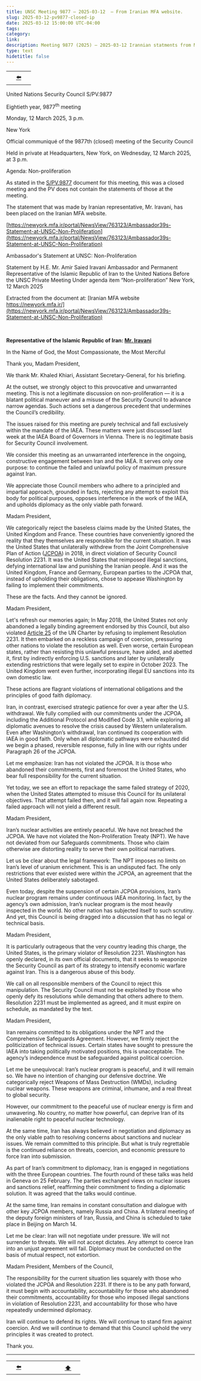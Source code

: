 ```yaml
---
title: UNSC Meeting 9877 – 2025-03-12  – From Iranian MFA website.
slug: 2025-03-12-pv9877-closed-ip
date: 2025-03-12 15:00:00 UTC-04:00
tags: 
category: 
link: 
description: Meeting 9877 (2025) – 2025-03-12 Irannian statments from MFA website 
type: text
hidetitle: false
---
```


<table><tr>
  <th scope="col" style="width: 50px;"><a href="/en/statement1/2024-12-17-pv9818-ip/">⬅️</a></th>
  <!-- <th scope="col" style="width: 50px;"><a href="/en/">➡️</a></th> --> <!-- back to home page -->     
</tr></table>

United Nations Security Council S/PV.9877

Eightieth year, 9877<sup>th</sup> meeting

Monday, 12 March 2025, 3 p.m.

New York

Official communiqué of the 9877th (closed) meeting of the Security Council

Held in private at Headquarters, New York, on Wednesday, 12 March 2025, at 3 p.m.

Agenda: Non-proliferation

As stated in the [S/PV.9877](https://undocs.org/en/S/PV.9877) document for this meeting, this was a closed meeting and the PV does not contain the statements of those at the meeting.

The statement that was made by Iranian representative, Mr. Iravani, has been placed on the Iranian MFA website.

[https://newyork.mfa.ir/portal/NewsView/763123/Ambassador39s-Statement-at-UNSC-Non-Proliferation](https://newyork.mfa.ir/portal/NewsView/763123/Ambassador39s-Statement-at-UNSC-Non-Proliferation)


Ambassador's Statement at UNSC: Non-Proliferation


Statement by H.E. Mr. Amir Saied Iravani Ambassador and Permanent Representative of the Islamic Republic of Iran to the United Nations Before the UNSC Private Meeting Under agenda item “Non-proliferation” New York, 12 March 2025


Extracted from the document at: [Iranian MFA website https://newyork.mfa.ir/](https://newyork.mfa.ir/portal/NewsView/763123/Ambassador39s-Statement-at-UNSC-Non-Proliferation)  

<br>

**Representative of the Islamic Republic of Iran: [Mr. Iravani](https://en.wikipedia.org/wiki/Amir_Saeed_Iravani)** 

In the Name of God, the Most Compassionate, the Most Merciful

Thank you, Madam President,

 We thank Mr. Khaled Khiari, Assistant Secretary-General, for his briefing.

At the outset, we strongly object to this provocative and unwarranted meeting. This is not a legitimate discussion on non-proliferation — it is a blatant political maneuver and a misuse of the Security Council to advance narrow agendas. Such actions set a dangerous precedent that undermines the Council’s credibility.

The issues raised for this meeting are purely technical and fall exclusively within the mandate of the IAEA. These matters were just discussed last week at the IAEA Board of Governors in Vienna. There is no legitimate basis for Security Council involvement.

We consider this meeting as an unwarranted interference in the ongoing, constructive engagement between Iran and the IAEA. It serves only one purpose: to continue the failed and unlawful policy of maximum pressure against Iran.

We appreciate those Council members who adhere to a principled and impartial approach, grounded in facts, rejecting any attempt to exploit this body for political purposes, opposes interference in the work of the IAEA, and upholds diplomacy as the only viable path forward.

Madam President,

We categorically reject the baseless claims made by the United States, the United Kingdom and France. These countries have conveniently ignored the reality that they themselves are responsible for the current situation. It was the United States that unilaterally withdrew from the Joint Comprehensive Plan of Action ([JCPOA](https://docs.un.org/en/S/RES/2231%282015%29?direct=true#page=8)) in 2018, in direct violation of Security Council Resolution 2231. It was the United States that reimposed illegal sanctions, defying international law and punishing the Iranian people. And it was the United Kingdom, France and Germany, European parties to the JCPOA that, instead of upholding their obligations, chose to appease Washington by failing to implement their commitments.

These are the facts. And they cannot be ignored.

Madam President,

Let's refresh our memories again; In May 2018, the United States not only abandoned a legally binding agreement endorsed by this Council, but also violated [Article 25](https://www.un.org/en/about-us/un-charter/chapter-5) of the UN Charter by refusing to implement Resolution 2231. It then embarked on a reckless campaign of coercion, pressuring other nations to violate the resolution as well. Even worse, certain European states, rather than resisting this unlawful pressure, have aided, and abetted it, first by indirectly enforcing U.S. sanctions and later by unilaterally extending restrictions that were legally set to expire in October 2023. The United Kingdom went even further, incorporating illegal EU sanctions into its own domestic law.

These actions are flagrant violations of international obligations and the principles of good faith diplomacy.

Iran, in contrast, exercised strategic patience for over a year after the U.S. withdrawal. We fully complied with our commitments under the JCPOA, including the Additional Protocol and Modified Code 3.1, while exploring all diplomatic avenues to resolve the crisis caused by Western unilateralism. Even after Washington’s withdrawal, Iran continued its cooperation with IAEA in good faith. Only when all diplomatic pathways were exhausted did we begin a phased, reversible response, fully in line with our rights under Paragraph 26 of the JCPOA.

Let me emphasize: Iran has not violated the JCPOA. It is those who abandoned their commitments, first and foremost the United States, who bear full responsibility for the current situation.

Yet today, we see an effort to repackage the same failed strategy of 2020, when the United States attempted to misuse this Council for its unilateral objectives. That attempt failed then, and it will fail again now. Repeating a failed approach will not yield a different result.

Madam President,

Iran’s nuclear activities are entirely peaceful. We have not breached the JCPOA. We have not violated the Non-Proliferation Treaty (NPT). We have not deviated from our Safeguards commitments. Those who claim otherwise are distorting reality to serve their own political narratives.

Let us be clear about the legal framework: The NPT imposes no limits on Iran’s level of uranium enrichment. This is an undisputed fact. The only restrictions that ever existed were within the JCPOA, an agreement that the United States deliberately sabotaged.

Even today, despite the suspension of certain JCPOA provisions, Iran’s nuclear program remains under continuous IAEA monitoring. In fact, by the agency’s own admission, Iran’s nuclear program is the most heavily inspected in the world. No other nation has subjected itself to such scrutiny. And yet, this Council is being dragged into a discussion that has no legal or technical basis.

Madam President,

It is particularly outrageous that the very country leading this charge, the United States, is the primary violator of Resolution 2231. Washington has openly declared, in its own official documents, that it seeks to weaponize the Security Council as part of its strategy to intensify economic warfare against Iran. This is a dangerous abuse of this body.

We call on all responsible members of the Council to reject this manipulation. The Security Council must not be exploited by those who openly defy its resolutions while demanding that others adhere to them. Resolution 2231 must be implemented as agreed, and it must expire on schedule, as mandated by the text.

Madam President,

Iran remains committed to its obligations under the NPT and the Comprehensive Safeguards Agreement. However, we firmly reject the politicization of technical issues. Certain states have sought to pressure the IAEA into taking politically motivated positions, this is unacceptable. The agency’s independence must be safeguarded against political coercion.

Let me be unequivocal: Iran’s nuclear program is peaceful, and it will remain so. We have no intention of changing our defensive doctrine. We categorically reject Weapons of Mass Destruction (WMDs), including nuclear weapons. These weapons are criminal, inhumane, and a real threat to global security.

However, our commitment to the peaceful use of nuclear energy is firm and unwavering. No country, no matter how powerful, can deprive Iran of its inalienable right to peaceful nuclear technology.

At the same time, Iran has always believed in negotiation and diplomacy as the only viable path to resolving concerns about sanctions and nuclear issues. We remain committed to this principle. But what is truly regrettable is the continued reliance on threats, coercion, and economic pressure to force Iran into submission.

As part of Iran’s commitment to diplomacy, Iran is engaged in negotiations with the three European countries. The fourth round of these talks was held in Geneva on 25 February. The parties exchanged views on nuclear issues and sanctions relief, reaffirming their commitment to finding a diplomatic solution. It was agreed that the talks would continue.

At the same time, Iran remains in constant consultation and dialogue with other key JCPOA members, namely Russia and China. A trilateral meeting of the deputy foreign ministers of Iran, Russia, and China is scheduled to take place in Beijing on March 14.

Let me be clear: Iran will not negotiate under pressure. We will not surrender to threats. We will not accept dictates. Any attempt to coerce Iran into an unjust agreement will fail. Diplomacy must be conducted on the basis of mutual respect, not extortion.

Madam President, Members of the Council,

The responsibility for the current situation lies squarely with those who violated the JCPOA and Resolution 2231. If there is to be any path forward, it must begin with accountability, accountability for those who abandoned their commitments, accountability for those who imposed illegal sanctions in violation of Resolution 2231, and accountability for those who have repeatedly undermined diplomacy.

Iran will continue to defend its rights. We will continue to stand firm against coercion. And we will continue to demand that this Council uphold the very principles it was created to protect.

Thank you.

<hr>
<table><tr>
  <th scope="col" style="width: 50px;"><a href="/en/statement1/2024-12-17-pv9818-ip/">⬅️</a></th>
  <th scope="col" style="width: 50px;"><a href=""></a></th> <!-- blank -->
  <th scope="col" style="width: 50px;"><a href="/en/statement1/2025-03-12-pv9877-closed-ip/">⬆️</a></th>      
</tr></table>
